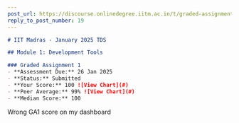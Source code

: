 ```yaml
---
post_url: https://discourse.onlinedegree.iitm.ac.in/t/graded-assignment-1-submission-not-shown/165396/20
reply_to_post_number: 19
---
```

```markdown
# IIT Madras - January 2025 TDS

## Module 1: Development Tools

### Graded Assignment 1
- **Assessment Due:** 26 Jan 2025
- **Status:** Submitted
- **Your Score:** 100 ![View Chart](#)
- **Peer Average:** 99% ![View Chart](#)
- **Median Score:** 100
```

  
Wrong GA1 score on my dashboard